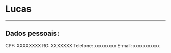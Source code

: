 # Lucas

--------


## Dados pessoais: 

CPF: XXXXXXXX
RG: XXXXXXX
Telefone: xxxxxxxxx
E-mail: xxxxxxxxxxx